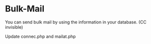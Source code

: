 # Bulk-Mail
You can send bulk mail by using the information in your database. (CC invisible)

Update connec.php and mailat.php
